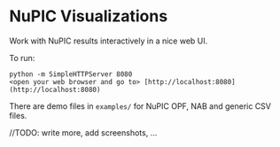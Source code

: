 # NuPIC Visualizations

Work with NuPIC results interactively in a nice web UI.

To run: 

```
python -m SimpleHTTPServer 8080
<open your web browser and go to> [http://localhost:8080](http://localhost:8080)
```
There are demo files in `examples/` for NuPIC OPF, NAB and generic CSV files.

//TODO: write more, add screenshots, ... 
